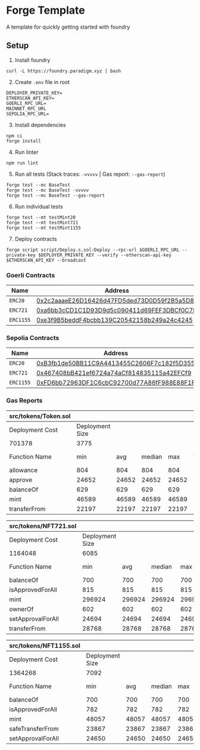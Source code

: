 # Forge Template

A template for quickly getting started with foundry

## Setup

1. Install foundry

```
curl -L https://foundry.paradigm.xyz | bash
```

2. Create `.env` file in root

```
DEPLOYER_PRIVATE_KEY=
ETHERSCAN_API_KEY=
GOERLI_RPC_URL=
MAINNET_RPC_URL
SEPOLIA_RPC_URL=
```

3. Install dependencies

```
npm ci
forge install
```

4. Run linter

```
npm run lint
```

5. Run all tests (Stack traces: `-vvvvv` | Gas report: `--gas-report`)

```
forge test --mc BaseTest
forge test --mc BaseTest -vvvvv
forge test --mc BaseTest --gas-report
```

6. Run individual tests

```
forge test --mt testMint20
forge test --mt testMint721
forge test --mt testMint1155
```

7. Deploy contracts

```
forge script script/Deploy.s.sol:Deploy --rpc-url $GOERLI_RPC_URL --private-key $DEPLOYER_PRIVATE_KEY --verify --etherscan-api-key $ETHERSCAN_API_KEY --broadcast
```

### Goerli Contracts

| Name      | Address                                                                                                                      |
| --------- | ---------------------------------------------------------------------------------------------------------------------------- |
| `ERC20`   | [0x2c2aaaeE26D16426d47FD5ded73D0D59f2B5a5D8](https://goerli.etherscan.io/address/0x2c2aaaeE26D16426d47FD5ded73D0D59f2B5a5D8) |
| `ERC721`  | [0xa6bb3cCD1C1D93D9d5c090411d69FEF3DBCf0C7D](https://goerli.etherscan.io/address/0xa6bb3cCD1C1D93D9d5c090411d69FEF3DBCf0C7D) |
| `ERC1155` | [0xe3f9B5beddF4bcbb139C20542158b249a24c4245](https://goerli.etherscan.io/address/0xe3f9B5beddF4bcbb139C20542158b249a24c4245) |

### Sepolia Contracts

| Name      | Address                                                                                                                       |
| --------- | ----------------------------------------------------------------------------------------------------------------------------- |
| `ERC20`   | [0xB3fb1de50BB11C9A4413455C2606F7c182f5D355](https://sepolia.etherscan.io/address/0xB3fb1de50BB11C9A4413455C2606F7c182f5D355) |
| `ERC721`  | [0x467408bB421ef6724a74aCf814835115a42EFCf9](https://sepolia.etherscan.io/address/0x467408bB421ef6724a74aCf814835115a42EFCf9) |
| `ERC1155` | [0xFD6bb72963DF1C6cbC92700d77A86fF988E88F1F](https://sepolia.etherscan.io/address/0xFD6bb72963DF1C6cbC92700d77A86fF988E88F1F) |

### Gas Reports

| src/tokens/Token.sol |                 |       |        |       |         |
| -------------------- | --------------- | ----- | ------ | ----- | ------- |
| Deployment Cost      | Deployment Size |       |        |       |         |
| 701378               | 3775            |       |        |       |         |
| Function Name        | min             | avg   | median | max   | # calls |
| allowance            | 804             | 804   | 804    | 804   | 2       |
| approve              | 24652           | 24652 | 24652  | 24652 | 2       |
| balanceOf            | 629             | 629   | 629    | 629   | 4       |
| mint                 | 46589           | 46589 | 46589  | 46589 | 3       |
| transferFrom         | 22197           | 22197 | 22197  | 22197 | 1       |

| src/tokens/NFT721.sol |                 |        |        |        |         |
| --------------------- | --------------- | ------ | ------ | ------ | ------- |
| Deployment Cost       | Deployment Size |        |        |        |         |
| 1164048               | 6085            |        |        |        |         |
| Function Name         | min             | avg    | median | max    | # calls |
| balanceOf             | 700             | 700    | 700    | 700    | 3       |
| isApprovedForAll      | 815             | 815    | 815    | 815    | 2       |
| mint                  | 296924          | 296924 | 296924 | 296924 | 3       |
| ownerOf               | 602             | 602    | 602    | 602    | 1       |
| setApprovalForAll     | 24694           | 24694  | 24694  | 24694  | 2       |
| transferFrom          | 28768           | 28768  | 28768  | 28768  | 1       |

| src/tokens/NFT1155.sol |                 |       |        |       |         |
| ---------------------- | --------------- | ----- | ------ | ----- | ------- |
| Deployment Cost        | Deployment Size |       |        |       |         |
| 1364268                | 7092            |       |        |       |         |
| Function Name          | min             | avg   | median | max   | # calls |
| balanceOf              | 700             | 700   | 700    | 700   | 4       |
| isApprovedForAll       | 782             | 782   | 782    | 782   | 2       |
| mint                   | 48057           | 48057 | 48057  | 48057 | 3       |
| safeTransferFrom       | 23867           | 23867 | 23867  | 23867 | 1       |
| setApprovalForAll      | 24650           | 24650 | 24650  | 24650 | 2       |
